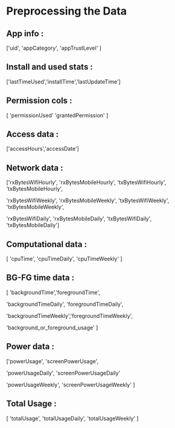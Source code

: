 # Preprocessing the Data
## App info :
['uid', 'appCategory', 'appTrustLevel' ]

## Install and used stats :
['lastTimeUsed','installTime','lastUpdateTime']

## Permission cols : 
[ 'permissionUsed'
 'grantedPermission' ]

## Access data :
['accessHours','accessDate']


## Network data : 
['rxBytesWifiHourly', 'rxBytesMobileHourly',
 'txBytesWifiHourly',  'txBytesMobileHourly',
 
 'rxBytesWifiWeekly',  'rxBytesMobileWeekly',
 'txBytesWifiWeekly',  'txBytesMobileWeekly',

 'rxBytesWifiDaily',  'rxBytesMobileDaily',
 'txBytesWifiDaily',  'txBytesMobileDaily']
 

## Computational data :
[ 'cpuTime',
  'cpuTimeDaily', 
  'cpuTimeWeekly' ]


## BG-FG time data : 
[ 'backgroundTime','foregroundTime',

  'backgroundTimeDaily', 'foregroundTimeDaily', 
  
  'backgroundTimeWeekly','foregroundTimeWeekly',
  
  'background_or_foreground_usage' ]


## Power data : 
['powerUsage', 'screenPowerUsage',

 'powerUsageDaily', 'screenPowerUsageDaily'
  
 'powerUsageWeekly', 'screenPowerUsageWeekly' ]


## Total Usage : 
 [ 'totalUsage',
 'totalUsageDaily',
 'totalUsageWeekly' ]




